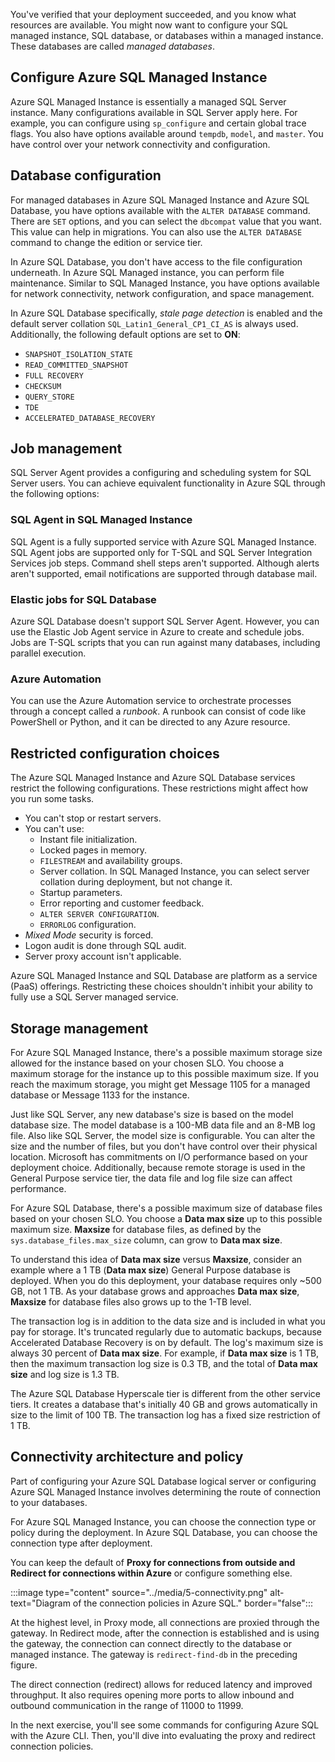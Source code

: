 You've verified that your deployment succeeded, and you know what resources are available. You might now want to configure your SQL managed instance, SQL database, or databases within a managed instance. These databases are called *managed databases*.

## Configure Azure SQL Managed Instance

Azure SQL Managed Instance is essentially a managed SQL Server instance. Many configurations available in SQL Server apply here. For example, you can configure using `sp_configure` and certain global trace flags. You also have options available around `tempdb`, `model`, and `master`. You have control over your network connectivity and configuration.

## Database configuration

For managed databases in Azure SQL Managed Instance and Azure SQL Database, you have options available with the `ALTER DATABASE` command. There are `SET` options, and you can select the `dbcompat` value that you want. This value can help in migrations. You can also use the `ALTER DATABASE` command to change the edition or service tier.

In Azure SQL Database, you don't have access to the file configuration underneath. In Azure SQL Managed instance, you can perform file maintenance. Similar to SQL Managed Instance, you have options available for network connectivity, network configuration, and space management.

In Azure SQL Database specifically, *stale page detection* is enabled and the default server collation `SQL_Latin1_General_CP1_CI_AS` is always used. Additionally, the following default options are set to **ON**:  

* `SNAPSHOT_ISOLATION_STATE`
* `READ_COMMITTED_SNAPSHOT`
* `FULL RECOVERY`
* `CHECKSUM`
* `QUERY_STORE`
* `TDE`
* `ACCELERATED_DATABASE_RECOVERY`

## Job management

SQL Server Agent provides a configuring and scheduling system for SQL Server users. You can achieve equivalent functionality in Azure SQL through the following options:

### SQL Agent in SQL Managed Instance

SQL Agent is a fully supported service with Azure SQL Managed Instance. SQL Agent jobs are supported only for T-SQL and SQL Server Integration Services job steps. Command shell steps aren't supported. Although alerts aren't supported, email notifications are supported through database mail.

### Elastic jobs for SQL Database

Azure SQL Database doesn't support SQL Server Agent. However, you can use the Elastic Job Agent service in Azure to create and schedule jobs. Jobs are T-SQL scripts that you can run against many databases, including parallel execution.

### Azure Automation

You can use the Azure Automation service to orchestrate processes through a concept called a *runbook*. A runbook can consist of code like PowerShell or Python, and it can be directed to any Azure resource.

## Restricted configuration choices

The Azure SQL Managed Instance and Azure SQL Database services restrict the following configurations. These restrictions might affect how you run some tasks.

* You can't stop or restart servers.
* You can't use:
  * Instant file initialization.
  * Locked pages in memory.
  * `FILESTREAM` and availability groups.
  * Server collation. In SQL Managed Instance, you can select server collation during deployment, but not change it.
  * Startup parameters.
  * Error reporting and customer feedback.
  * `ALTER SERVER CONFIGURATION`.
  * `ERRORLOG` configuration.
* *Mixed Mode* security is forced.
* Logon audit is done through SQL audit.
* Server proxy account isn't applicable.

Azure SQL Managed Instance and SQL Database are platform as a service (PaaS) offerings. Restricting these choices shouldn't inhibit your ability to fully use a SQL Server managed service.

## Storage management

For Azure SQL Managed Instance, there's a possible maximum storage size allowed for the instance based on your chosen SLO. You choose a maximum storage for the instance up to this possible maximum size. If you reach the maximum storage, you might get Message 1105 for a managed database or Message 1133 for the instance.

Just like SQL Server, any new database's size is based on the model database size. The model database is a 100-MB data file and an 8-MB log file. Also like SQL Server, the model size is configurable. You can alter the size and the number of files, but you don't have control over their physical location. Microsoft has commitments on I/O performance based on your deployment choice. Additionally, because remote storage is used in the General Purpose service tier, the data file and log file size can affect performance.

For Azure SQL Database, there's a possible maximum size of database files based on your chosen SLO. You choose a **Data max size** up to this possible maximum size. **Maxsize** for database files, as defined by the `sys.database_files.max_size` column, can grow to **Data max size**.

To understand this idea of **Data max size** versus **Maxsize**, consider an example where a 1 TB (**Data max size**) General Purpose database is deployed. When you do this deployment, your database requires only ~500 GB, not 1 TB. As your database grows and approaches **Data max size**, **Maxsize** for database files also grows up to the 1-TB level.

The transaction log is in addition to the data size and is included in what you pay for storage. It's truncated regularly due to automatic backups, because Accelerated Database Recovery is on by default. The log's maximum size is always 30 percent of **Data max size**. For example, if **Data max size** is 1 TB, then the maximum transaction log size is 0.3 TB, and the total of **Data max size** and log size is 1.3 TB.

The Azure SQL Database Hyperscale tier is different from the other service tiers. It creates a database that's initially 40 GB and grows automatically in size to the limit of 100 TB. The transaction log has a fixed size restriction of 1 TB.  

## Connectivity architecture and policy

Part of configuring your Azure SQL Database logical server or configuring Azure SQL Managed Instance involves determining the route of connection to your databases.

For Azure SQL Managed Instance, you can choose the connection type or policy during the deployment. In Azure SQL Database, you can choose the connection type after deployment.

You can keep the default of **Proxy for connections from outside and Redirect for connections within Azure** or configure something else.

:::image type="content" source="../media/5-connectivity.png" alt-text="Diagram of the connection policies in Azure SQL." border="false":::

At the highest level, in Proxy mode, all connections are proxied through the gateway. In Redirect mode, after the connection is established and is using the gateway, the connection can connect directly to the database or managed instance. The gateway is `redirect-find-db` in the preceding figure.

The direct connection (redirect) allows for reduced latency and improved throughput. It also requires opening more ports to allow inbound and outbound communication in the range of 11000 to 11999.  

In the next exercise, you'll see some commands for configuring Azure SQL with the Azure CLI. Then, you'll dive into evaluating the proxy and redirect connection policies.
